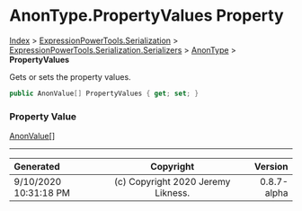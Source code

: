 ﻿# AnonType.PropertyValues Property

[Index](../index.md) > [ExpressionPowerTools.Serialization](ExpressionPowerTools.Serialization.a.md) > [ExpressionPowerTools.Serialization.Serializers](ExpressionPowerTools.Serialization.Serializers.n.md) > [AnonType](ExpressionPowerTools.Serialization.Serializers.AnonType.cs.md) > **PropertyValues**

Gets or sets the property values.

```csharp
public AnonValue[] PropertyValues { get; set; }
```

### Property Value

 [AnonValue[]](ExpressionPowerTools.Serialization.Serializers.AnonValue.cs.md) 


---

| Generated | Copyright | Version |
| :-- | :-: | --: |
| 9/10/2020 10:31:18 PM | (c) Copyright 2020 Jeremy Likness. | 0.8.7-alpha |
